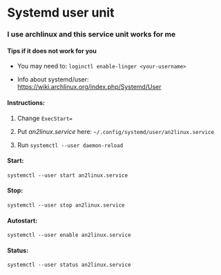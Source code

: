 # Systemd user unit
### I use archlinux and this service unit works for me

#### Tips if it does not work for you
- You may need to:
`loginctl enable-linger <your-username>`

- Info about systemd/user: https://wiki.archlinux.org/index.php/Systemd/User


#### Instructions:
1. Change `ExecStart=`

2. Put *an2linux.service* here:
`~/.config/systemd/user/an2linux.service`

2. Run `systemctl --user daemon-reload`

#### Start:
`systemctl --user start an2linux.service`

#### Stop:
`systemctl --user stop an2linux.service`

#### Autostart:
`systemctl --user enable an2linux.service`

#### Status:
`systemctl --user status an2linux.service`

